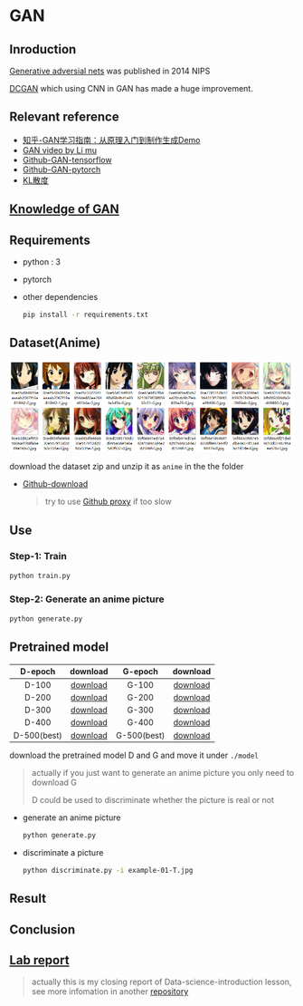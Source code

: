 # GAN

## Inroduction

[Generative adversial nets](https://arxiv.org/abs/1406.2661) was published in 2014 NIPS

[DCGAN](https://arxiv.org/pdf/1511.06434.pdf) which using CNN in GAN has made a huge improvement.

## Relevant reference

- [知乎-GAN学习指南：从原理入门到制作生成Demo](https://zhuanlan.zhihu.com/p/24767059)
- [GAN video by Li mu](https://www.bilibili.com/video/BV1rb4y187vD)
- [Github-GAN-tensorflow](https://github.com/YadiraF/GAN)
- [Github-GAN-pytorch](https://github.com/eriklindernoren/PyTorch-GAN)
- [KL散度](https://zhuanlan.zhihu.com/p/365400000)

## [Knowledge of GAN](GAN.md)

## Requirements

- python : 3
- pytorch
- other dependencies

  ```bash
  pip install -r requirements.txt
  ```

## Dataset(Anime)

![20220506121357](https://raw.githubusercontent.com/learner-lu/picbed/master/20220506121357.png)

download the dataset zip and unzip it as `anime` in the the folder

- [Github-download](https://github.com/luzhixing12345/GAN/releases/download/v0.0.2/faces.zip)

  > try to use [Github proxy](https://ghproxy.com/) if too slow

## Use

### Step-1: Train

```bash
python train.py
```

### Step-2: Generate an anime picture

```bash
python generate.py
```

## Pretrained model

|D-epoch|download|G-epoch|download|
|:--:|:--:|:--:|:--:|
|D-100|[download]()|G-100|[download]()|
|D-200|[download]()|G-200|[download]()|
|D-300|[download]()|G-300|[download]()|
|D-400|[download]()|G-400|[download]()|
|D-500(best)|[download]()|G-500(best)|[download]()|

download the pretrained model D and G and move it under `./model`

> actually if you just want to generate an anime picture you only need to download G
>
> D could be used to discriminate whether the picture is real or not

- generate an anime picture

  ```bash
  python generate.py
  ```

- discriminate a picture

  ```bash
  python discriminate.py -i example-01-T.jpg
  ```

## Result

## Conclusion

## [Lab report]()

> actually this is my closing report of Data-science-introduction lesson, see more infomation in another [repository](https://github.com/luzhixing12345/data-science-introduction)
